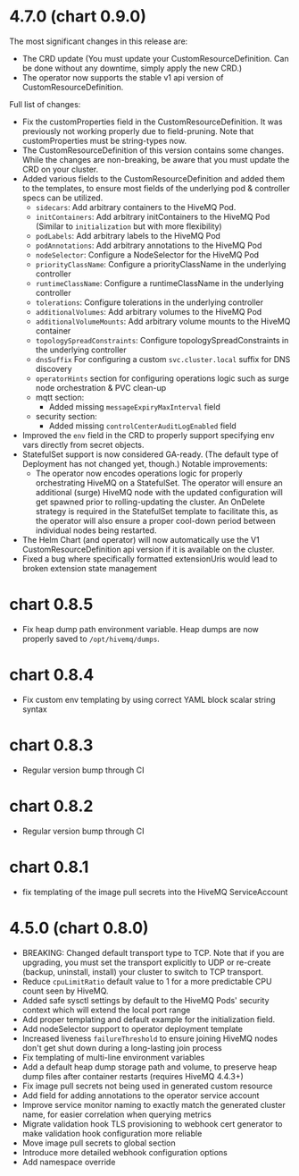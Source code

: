 # 4.7.0 (chart 0.9.0)

The most significant changes in this release are:
- The CRD update (You must update your CustomResourceDefinition. Can be done without any downtime, simply apply the new CRD.)
- The operator now supports the stable v1 api version of CustomResourceDefinition.

Full list of changes:
- Fix the customProperties field in the CustomResourceDefinition. It was previously not working properly due to field-pruning. Note that customProperties must be string-types now.
- The CustomResourceDefinition of this version contains some changes. While the changes are non-breaking, be aware that you must update the CRD on your cluster.
- Added various fields to the CustomResourceDefinition and added them to the templates, to ensure most fields of the underlying pod & controller specs can be utilized.
  - `sidecars`: Add arbitrary containers to the HiveMQ Pod.
  - `initContainers`: Add arbitrary initContainers to the HiveMQ Pod (Similar to `initialization` but with more flexibility)
  - `podLabels`: Add arbitrary labels to the HiveMQ Pod
  - `podAnnotations`: Add arbitrary annotations to the HiveMQ Pod
  - `nodeSelector`:  Configure a NodeSelector for the HiveMQ Pod
  - `priorityClassName`: Configure a priorityClassName in the underlying controller
  - `runtimeClassName`: Configure a runtimeClassName in the underlying controller
  - `tolerations`: Configure tolerations in the underlying controller
  - `additionalVolumes`: Add arbitrary volumes to the HiveMQ Pod
  - `additionalVolumeMounts`: Add arbitrary volume mounts to the HiveMQ container
  - `topologySpreadConstraints`: Configure topologySpreadConstraints in the underlying controller
  - `dnsSuffix` For configuring a custom `svc.cluster.local` suffix for DNS discovery
  - `operatorHints` section for configuring operations logic such as surge node orchestration & PVC clean-up
  - mqtt section:
    - Added missing `messageExpiryMaxInterval` field
  - security section:
    - Added missing `controlCenterAuditLogEnabled` field
- Improved the `env` field in the CRD to properly support specifying env vars directly from secret objects.
- StatefulSet support is now considered GA-ready. (The default type of Deployment has not changed yet, though.) Notable improvements:
  - The operator now encodes operations logic for properly orchestrating HiveMQ on a StatefulSet.
    The operator will ensure an additional (surge) HiveMQ node with the updated configuration will get spawned prior to rolling-updating the cluster.
    An OnDelete strategy is required in the StatefulSet template to facilitate this, as the operator will also ensure a proper cool-down period between individual nodes being restarted.
- The Helm Chart (and operator) will now automatically use the V1 CustomResourceDefinition api version if it is available on the cluster.
- Fixed a bug where specifically formatted extensionUris would lead to broken extension state management

# chart 0.8.5

- Fix heap dump path environment variable. Heap dumps are now properly saved to `/opt/hivemq/dumps`.

# chart 0.8.4

- Fix custom env templating by using correct YAML block scalar string syntax

# chart 0.8.3

- Regular version bump through CI

# chart 0.8.2

- Regular version bump through CI

# chart 0.8.1

- fix templating of the image pull secrets into the HiveMQ ServiceAccount

# 4.5.0 (chart 0.8.0)

- BREAKING: Changed default transport type to TCP. Note that if you are upgrading, you must set the transport explicitly to UDP or re-create (backup, uninstall, install) your cluster to switch to TCP transport.
- Reduce `cpuLimitRatio` default value to 1 for a more predictable CPU count seen by HiveMQ.
- Added safe sysctl settings by default to the HiveMQ Pods' security context which will extend the local port range
- Add proper templating and default example for the initialization field.
- Add nodeSelector support to operator deployment template
- Increased liveness `failureThreshold` to ensure joining HiveMQ nodes don't get shut down during a long-lasting join process
- Fix templating of multi-line environment variables
- Add a default heap dump storage path and volume, to preserve heap dump files after container restarts (requires HiveMQ 4.4.3+)
- Fix image pull secrets not being used in generated custom resource
- Add field for adding annotations to the operator service account
- Improve service monitor naming to exactly match the generated cluster name, for easier correlation when querying metrics
- Migrate validation hook TLS provisioning to webhook cert generator to make validation hook configuration more reliable
- Move image pull secrets to global section
- Introduce more detailed webhook configuration options
- Add namespace override
